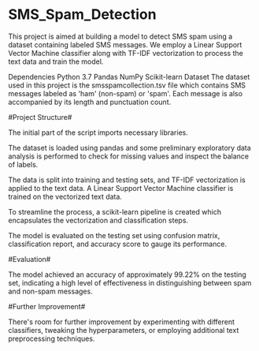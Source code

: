 # SMS_Spam_Detection

This project is aimed at building a model to detect SMS spam using a dataset containing labeled SMS messages. We employ a Linear Support Vector Machine classifier along with TF-IDF vectorization to process the text data and train the model.

Dependencies
Python 3.7
Pandas
NumPy
Scikit-learn
Dataset
The dataset used in this project is the smsspamcollection.tsv file which contains SMS messages labeled as 'ham' (non-spam) or 'spam'. Each message is also accompanied by its length and punctuation count.

#Project Structure#

The initial part of the script imports necessary libraries.

The dataset is loaded using pandas and some preliminary exploratory data analysis is performed to check for missing values and inspect the balance of labels.

The data is split into training and testing sets, and TF-IDF vectorization is applied to the text data.
A Linear Support Vector Machine classifier is trained on the vectorized text data.

To streamline the process, a scikit-learn pipeline is created which encapsulates the vectorization and classification steps.

The model is evaluated on the testing set using confusion matrix, classification report, and accuracy score to gauge its performance.

#Evaluation#

The model achieved an accuracy of approximately 99.22% on the testing set, indicating a high level of effectiveness in distinguishing between spam and non-spam messages.

#Further Improvement#

There's room for further improvement by experimenting with different classifiers, tweaking the hyperparameters, or employing additional text preprocessing techniques.
